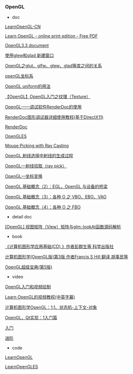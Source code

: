 
### OpenGL

- doc

[LearnOpenGL-CN](https://learnopengl-cn.readthedocs.io/zh/latest/intro/)

[Learn OpenGL - online print edition - Free PDF](https://learnopengl.com/book/book_pdf.pdf)

[OpenGL3.3 document](https://registry.khronos.org/OpenGL/specs/gl/glspec33.core.pdf)

[使用glew和glad 新建窗口](https://www.cnblogs.com/keguniang/p/9897420.html)

[OpenGL之glut、glfw、glew、glad等库之间的关系](https://blog.csdn.net/HHT0506/article/details/108919621)

[openGL坐标系 ](https://www.cnblogs.com/keguniang/p/9886605.html)

[OpenGL uniform的用法](https://blog.csdn.net/qq_44800780/article/details/101864074)

[【OpenGL】OpenGL入门之纹理（Texture）](https://blog.csdn.net/YangMax1/article/details/123241637)

[OpenGL——调试软件RenderDoc的使用](https://blog.csdn.net/qq_25065595/article/details/106531452)

[RenderDoc图形调试器详细使用教程(基于DirectX11)](https://www.cnblogs.com/X-Jun/p/16075728.html) 

[RenderDoc](https://renderdoc.org/)

[OpenGLES](https://www.jianshu.com/nb/2135411)

[Mouse Picking with Ray Casting](https://antongerdelan.net/opengl/raycasting.html)

[OpenGL 射线选择中射线的生成过程](https://yulinxx.blog.csdn.net/article/details/78025532?spm=1001.2101.3001.6650.3&utm_medium=distribute.pc_relevant.none-task-blog-2%7Edefault%7EBlogCommendFromBaidu%7ERate-3-78025532-blog-49802971.pc_relevant_aa2&depth_1-utm_source=distribute.pc_relevant.none-task-blog-2%7Edefault%7EBlogCommendFromBaidu%7ERate-3-78025532-blog-49802971.pc_relevant_aa2&utm_relevant_index=4)

[OpenGL—射线拾取（ray pick）](https://blog.csdn.net/wind_hzx/article/details/40016619)

[OpenGL—坐标变换](https://blog.csdn.net/wind_hzx/article/details/9568563)

[OpenGL 基础概念（2）：EGL，OpenGL 与设备的桥梁](https://mp.weixin.qq.com/s/ob9UID8xDazxcnYm_-dY8A)

[OpenGL 基础概念（3）：各种 O 之 VBO、EBO、VAO](https://mp.weixin.qq.com/s/KYj4H1BhGd9YmhLHjIinbw)

[OpenGL 基础概念（4）：各种 O 之 FBO](https://mp.weixin.qq.com/s/6AUoejRK0GOVsLzWV-w5kw)

- detail doc

[[OpenGL] 视图矩阵（View）矩阵与glm::lookAt函数源码解析](https://blog.csdn.net/weixin_44179561/article/details/124149297)





- book

[《计算机图形学应用基础(CD) 》作者彭群生等 科学出版社](https://item.jd.com/10045969103049.html)

[计算机图形学(OpenGL版)第3版  作者Francis S Hill 翻译 胡事民等](https://item.jd.com/10049679069296.html)

[OpenGL超级宝典(第5版)](https://item.jd.com/65796496728.html)

- video

[OpenGL入门和视频绘制](https://www.bilibili.com/video/BV1uB4y1u7eB/?spm_id_from=333.337.search-card.all.click&vd_source=3c71e3397ca331aa190dd5e2f3a7c122)

[Learn OpenGL的视频教程(中英字幕)](https://www.bilibili.com/video/BV1Sv411g7pp/?spm_id_from=333.337.search-card.all.click&vd_source=3c71e3397ca331aa190dd5e2f3a7c122)

[计算机图形学OpenGL：1.1、状态机-上下文-对象](https://www.bilibili.com/video/BV1GS4y117pX/?spm_id_from=333.788.recommend_more_video.1&vd_source=3c71e3397ca331aa190dd5e2f3a7c122)

[OpenGL，Qt实现：1入门篇](https://www.bilibili.com/video/BV1UL411W71w/?spm_id_from=333.999.0.0&vd_source=3c71e3397ca331aa190dd5e2f3a7c122)

[入门](https://www.bilibili.com/video/BV1X7411F744)

[进阶](https://www.bilibili.com/video/BV1YK4y1T7yY)

- code

[LearnOpenGL](https://github.com/JoeyDeVries/LearnOpenGL)

[LearnOpenGLES](https://github.com/loyinglin/LearnOpenGLES)



